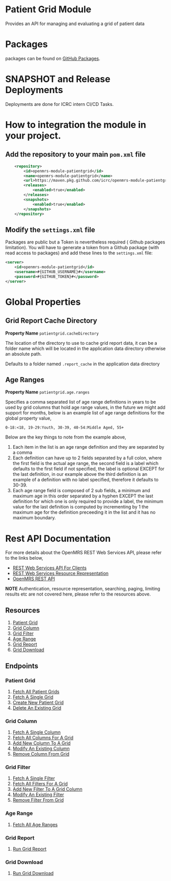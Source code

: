 # Patient Grid Module
Provides an API for managing and evaluating a grid of patient data

# Packages

packages can be found on [GitHub Packages](https://github.com/orgs/icrc/packages?repo_name=openmrs-module-patientgrid).

# SNAPSHOT and Release Deployments
Deployments are done for ICRC intern CI/CD Tasks.

# How to integration the module in your project.

## Add the repository to your main `pom.xml` file

```xml
    <repository>
        <id>openmrs-module-patientgrid</id>
        <name>openmrs-module-patientgrid</name>
        <url>https://maven.pkg.github.com/icrc/openmrs-module-patientgrid</url>
        <releases>
            <enabled>true</enabled>
        </releases>
        <snapshots>
            <enabled>true</enabled>
        </snapshots>
    </repository>
```
## Modify the `settings.xml` file
Packages are public but a Token is nevertheless required ( Github packages limitation).
You will have to generate a token from a Github package (with read access to packages) and add these lines to the `settings.xml` file:

```xml
<server>
    <id>openmrs-module-patientgrid</id>
    <username>#{GITHUB_USERNAME}#</username>
    <password>#{GITHUB_TOKEN}#</password>
</server>
```

# Global Properties
## Grid Report Cache Directory

**Property Name** `patientgrid.cacheDirectory`

The location of the directory to use to cache grid report data, it can be a folder name which will be located in the 
application data directory otherwise an absolute path.

Defaults to a folder named `.report_cache` in the application data directory

## Age Ranges

**Property Name** `patientgrid.age.ranges`

Specifies a comma separated list of age range definitions in years to be used by grid columns that hold age range 
values, in the future we might add support for months, below is an example list of age range definitions for the global 
property value,

`0-18:<18, 19-29:Youth, 30-39, 40-54:Middle Aged, 55+`

Below are the key things to note from the example above,
1. Each item in the list is an age range definition and they are separated by a comma
2. Each definition can have up to 2 fields separated by a full colon, where the first field is the actual age range, the 
   second field is a label which defaults to the first field if not specified, the label is optional EXCEPT for the last
   definition, in our example above the third definition is an example of a definition with no label specified, 
   therefore it defaults to 30-39.
3. Each age range field is composed of 2 sub fields, a minimum and maximum age in this order separated by a hyphen 
   EXCEPT the last definition for which one is only required to provide a label, the minimum value for the last 
   definition is computed by incrementing by 1 the maximum age for the definition preceeding it in the list and it has 
   no maximum boundary.

# Rest API Documentation
For more details about the OpenMRS REST Web Services API, please refer to the links below,
- [REST Web Services API For Clients](https://wiki.openmrs.org/x/P4IaAQ)
- [REST Web Services Resource Representation](https://wiki.openmrs.org/x/P4IaAQ)
- [OpenMRS REST API](https://rest.openmrs.org/#openmrs-rest-api)

**NOTE** Authentication, resource representation, searching, paging, limiting results etc are not covered here, please
refer to the resources above.

## Resources
1. [Patient Grid](docs/rest/resources/README.md#patient-grid)
2. [Grid Column](docs/rest/resources/README.md#grid-column)
3. [Grid Filter](docs/rest/resources/README.md#grid-filter)
4. [Age Range](docs/rest/resources/README.md#age-range)
5. [Grid Report](docs/rest/resources/README.md#grid-report)
6. [Grid Download](docs/rest/resources/README.md#grid-download)

## Endpoints
### Patient Grid
1. [Fetch All Patient Grids](docs/rest/endpoints/README.md#fetch-all-patient-grids)
2. [Fetch A Single Grid](docs/rest/endpoints/README.md#fetch-a-single-grid)
3. [Create New Patient Grid](docs/rest/endpoints/README.md#create-new-patient-grid)
4. [Delete An Existing Grid](docs/rest/endpoints/README.md#delete-an-existing-grid)

### Grid Column
1. [Fetch A Single Column](docs/rest/endpoints/README.md#fetch-a-single-column)
2. [Fetch All Columns For A Grid](docs/rest/endpoints/README.md#fetch-all-columns-for-a-grid)
3. [Add New Column To A Grid](docs/rest/endpoints/README.md#add-new-column-to-a-grid)
4. [Modify An Existing Column](docs/rest/endpoints/README.md#modify-an-existing-column)
5. [Remove Column From Grid](docs/rest/endpoints/README.md#remove-column-from-grid)

### Grid Filter
1. [Fetch A Single Filter](docs/rest/endpoints/README.md#fetch-a-single-filter)
2. [Fetch All Filters For A Grid](docs/rest/endpoints/README.md#fetch-all-filters-for-a-grid)
3. [Add New Filter To A Grid Column](docs/rest/endpoints/README.md#add-new-filter-to-a-grid-column)
4. [Modify An Existing Filter](docs/rest/endpoints/README.md#modify-an-existing-filter)
5. [Remove Filter From Grid](docs/rest/endpoints/README.md#remove-filter-from-grid)

### Age Range
1. [Fetch All Age Ranges](docs/rest/endpoints/README.md#fetch-all-age-ranges)

### Grid Report
1. [Run Grid Report](docs/rest/endpoints/README.md#run-grid-report)

### Grid Download
1. [Run Grid Download](docs/rest/endpoints/README.md#run-grid-download)
